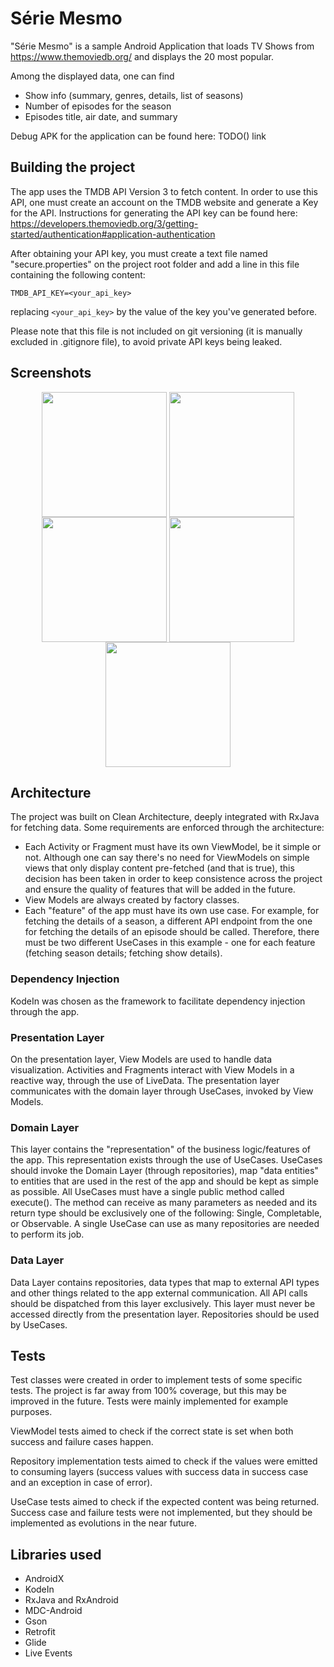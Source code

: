 # Série Mesmo
"Série Mesmo" is a sample Android Application that loads TV Shows from https://www.themoviedb.org/ and displays the 20 most popular.

Among the displayed data, one can find
* Show info (summary, genres, details, list of seasons)
* Number of episodes for the season
* Episodes title, air date, and summary

Debug APK for the application can be found here: TODO() link

## Building the project
The app uses the TMDB API Version 3 to fetch content. In order to use this API, one must create an account on the TMDB website and generate a Key for the API. Instructions for generating the API key can be found here: https://developers.themoviedb.org/3/getting-started/authentication#application-authentication

After obtaining your API key, you must create a text file named "secure.properties" on the project root folder and add a line in this file containing the following content:

```TMDB_API_KEY=<your_api_key>```

replacing `<your_api_key>` by the value of the key you've generated before.

Please note that this file is not included on git versioning (it is manually excluded in .gitignore file), to avoid private API keys being leaked.

## Screenshots

<p align="center">
  <img src="screenshots/s0.jpeg" align="center" width=200>
  <img src="screenshots/s1.jpeg" align="center" width=200>
  <img src="screenshots/s2.jpeg" align="center" width=200>
  <img src="screenshots/s3.jpeg" align="center" width=200>
  <img src="screenshots/s4.jpeg" align="center" width=200>
</p>


## Architecture
The project was built on Clean Architecture, deeply integrated with RxJava for fetching data.
Some requirements are enforced through the architecture:
* Each Activity or Fragment must have its own ViewModel, be it simple or not. Although one can say there's no need for ViewModels on simple views that only display content pre-fetched (and that is true), this decision has been taken in order to keep consistence across the project and ensure the quality of features that will be added in the future.
* View Models are always created by factory classes.
* Each "feature" of the app must have its own use case. For example, for fetching the details of a season, a different API endpoint from the one for fetching the details of an episode should be called. Therefore, there must be two different UseCases in this example - one for each feature (fetching season details; fetching show details).

### Dependency Injection
KodeIn was chosen as the framework to facilitate dependency injection through the app.

### Presentation Layer
On the presentation layer, View Models are used to handle data visualization. Activities and Fragments interact with View Models in a reactive way, through the use of LiveData. The presentation layer communicates with the domain layer through UseCases, invoked by View Models.

### Domain Layer
This layer contains the "representation" of the business logic/features of the app. This representation exists through the use of UseCases. UseCases should invoke the Domain Layer (through repositories), map "data entities" to entities that are used in the rest of the app and should be kept as simple as possible. All UseCases must have a single public method called execute(). The method can receive as many parameters as needed and its return type should be exclusively one of the following: Single, Completable, or Observable. A single UseCase can use as many repositories are needed to perform its job.

### Data Layer
Data Layer contains repositories, data types that map to external API types and other things related to the app external communication. All API calls should be dispatched from this layer exclusively. This layer must never be accessed directly from the presentation layer. Repositories should be used by UseCases.

## Tests
Test classes were created in order to implement tests of some specific tests. The project is far away from 100% coverage, but this may be improved in the future. Tests were mainly implemented for example purposes.

ViewModel tests aimed to check if the correct state is set when both success and failure cases happen.

Repository implementation tests aimed to check if the values were emitted to consuming layers (success values with success data in success case and an exception in case of error).

UseCase tests aimed to check if the expected content was being returned. Success case and failure tests were not implemented, but they should be implemented as evolutions in the near future.

## Libraries used
* AndroidX
* KodeIn
* RxJava and RxAndroid
* MDC-Android
* Gson
* Retrofit
* Glide
* Live Events
